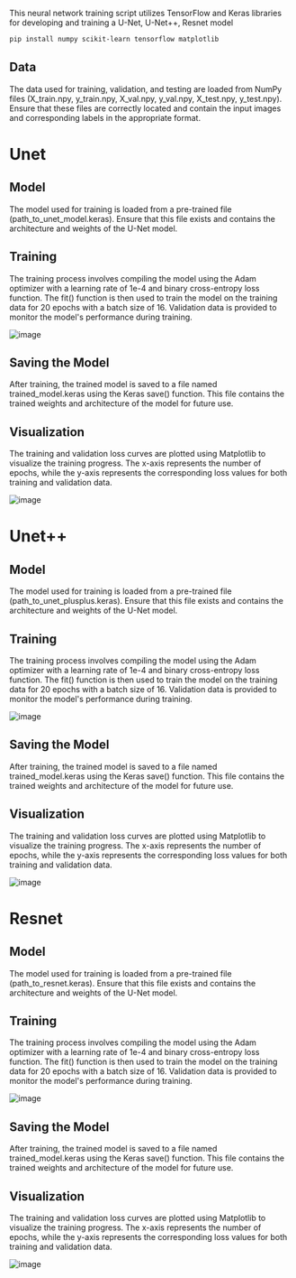 This neural network training script utilizes TensorFlow and Keras libraries for developing and training a U-Net, U-Net++, Resnet model

```bash
pip install numpy scikit-learn tensorflow matplotlib
```
## Data 
The data used for training, validation, and testing are loaded from NumPy files (X_train.npy, y_train.npy, X_val.npy, y_val.npy, X_test.npy, y_test.npy). Ensure that these files are correctly located and contain the input images and corresponding labels in the appropriate format.

# Unet

## Model 
The model used for training is loaded from a pre-trained file (path_to_unet_model.keras). Ensure that this file exists and contains the architecture and weights of the U-Net model.

## Training 
The training process involves compiling the model using the Adam optimizer with a learning rate of 1e-4 and binary cross-entropy loss function. The fit() function is then used to train the model on the training data for 20 epochs with a batch size of 16. Validation data is provided to monitor the model's performance during training.

![image](Train_Unet.png)

## Saving the Model 
After training, the trained model is saved to a file named trained_model.keras using the Keras save() function. This file contains the trained weights and architecture of the model for future use.

## Visualization
The training and validation loss curves are plotted using Matplotlib to visualize the training progress. The x-axis represents the number of epochs, while the y-axis represents the corresponding loss values for both training and validation data.

![image](Visualization_Unet.png)


# Unet++

## Model 
The model used for training is loaded from a pre-trained file (path_to_unet_plusplus.keras). Ensure that this file exists and contains the architecture and weights of the U-Net model.

## Training 
The training process involves compiling the model using the Adam optimizer with a learning rate of 1e-4 and binary cross-entropy loss function. The fit() function is then used to train the model on the training data for 20 epochs with a batch size of 16. Validation data is provided to monitor the model's performance during training.

![image](Train_Unetpp.png)

## Saving the Model 
After training, the trained model is saved to a file named trained_model.keras using the Keras save() function. This file contains the trained weights and architecture of the model for future use.

## Visualization
The training and validation loss curves are plotted using Matplotlib to visualize the training progress. The x-axis represents the number of epochs, while the y-axis represents the corresponding loss values for both training and validation data.

![image](Visualization_Unetpp.png)

# Resnet

## Model 
The model used for training is loaded from a pre-trained file (path_to_resnet.keras). Ensure that this file exists and contains the architecture and weights of the U-Net model.

## Training 
The training process involves compiling the model using the Adam optimizer with a learning rate of 1e-4 and binary cross-entropy loss function. The fit() function is then used to train the model on the training data for 20 epochs with a batch size of 16. Validation data is provided to monitor the model's performance during training.

![image](Train_resnet.png)

## Saving the Model 
After training, the trained model is saved to a file named trained_model.keras using the Keras save() function. This file contains the trained weights and architecture of the model for future use.

## Visualization
The training and validation loss curves are plotted using Matplotlib to visualize the training progress. The x-axis represents the number of epochs, while the y-axis represents the corresponding loss values for both training and validation data.

![image](Visualization_resnet.png)

